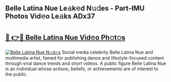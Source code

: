 ## Belle Latina Nue Le𝚊k𝚎d N𝚞𝚍es - Part-IMU Photos Vid𝚎o Le𝚊ks ADx37

# <h2><a href="http://fb6g9p.evod.top/?m=Belle+Latina+Nue">🔗 👉🔴 Belle Latina Nue Vid𝚎o Ph𝚘t𝚘s</a></h2>

[![Belle Latina Nue N𝚞d𝚎s](https://i.imgur.com/8V9OHl7.gif)](http://fb6g9p.evod.top/?m=Belle+Latina+Nue)
Social media celebrity Belle Latina Nue and multimedia artist, famed for publishing dance and lifestyle-focused content through viral dance trends and short videos. A public figure Belle Latina Nue is an individual whose actions, beliefs, or achievements are of interest to the public. 
